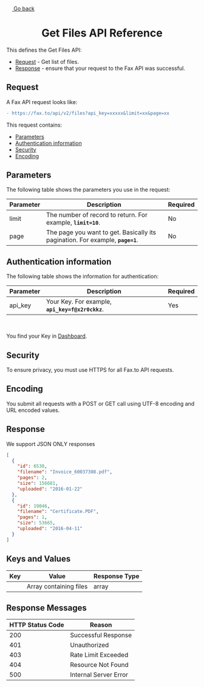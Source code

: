 <a href="#"><img width="15px" height="15px" src="https://image.flaticon.com/icons/svg/1/1453.svg" /> <a href="./../../../README.md#8-get-files-api"> Go back</a></a>

<h1 align="center">Get Files API Reference</h1>

This defines the Get Files API:

* [Request](#request) - Get list of files.
* [Response](#response) - ensure that your request to the Fax API was successful.

## Request

A Fax API request looks like:
```diff
- https://fax.to/api/v2/files?api_key=xxxxx&limit=xx&page=xx
```
This request contains:

* [Parameters](#parameters)
* [Authentication information](#authentication-information)
* [Security](#security)
* [Encoding](#encoding)

## Parameters

The following table shows the parameters you use in the request:

| **Parameter** | **Description**                                                                                      | **Required** |
| ------------- | ---------------------------------------------------------------------------------------------------- | ------------ |
| limit         | The number of record to return. For example, **```limit=10```**.                                     | No           |
| page          | The page you want to get. Basically its pagination. For example, **```page=1```**.                   | No           |

## Authentication information

The following table shows the information for authentication:

| **Parameter** | **Description**                                                                                      | **Required** |
| ------------- | ---------------------------------------------------------------------------------------------------- | ------------ |
| api_key       | Your Key. For example, **```api_key=f@x2r0ckkz```**.                                                 | Yes          |

<br>

You find your Key in [Dashboard](https://api.fax.to/dashboard).

## Security

To ensure privacy, you must use HTTPS for all Fax.to API requests.

## Encoding

You submit all requests with a POST or GET call using UTF-8 encoding and URL encoded values.

## Response

We support JSON ONLY responses

```json
[
  {
    "id": 6530,
    "filename": "Invoice_60037308.pdf",
    "pages": 2,
    "size": 156681,
    "uploaded": "2016-01-22"
  },
  {
    "id": 19046,
    "filename": "Certificate.PDF",
    "pages": 1,
    "size": 53665,
    "uploaded": "2016-04-11"
  }
]
```

## Keys and Values

| **Key**           | **Value**                                                               | **Response Type** |
| ----------------- | ----------------------------------------------------------------------- | ----------------- |
|                   | Array containing files                                                  | array             |

## Response Messages

| **HTTP Status Code** | **Reason**            |
| -------------------- | --------------------- |
| 200                  | Successful Response   |
| 401                  | Unauthorized          |
| 403                  | Rate Limit Exceeded   |
| 404                  | Resource Not Found    |
| 500                  | Internal Server Error |

